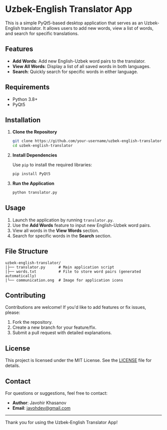 # Uzbek-English Translator App

This is a simple PyQt5-based desktop application that serves as an Uzbek-English translator. It allows users to add new words, view a list of words, and search for specific translations.

## Features

- **Add Words**: Add new English-Uzbek word pairs to the translator.
- **View All Words**: Display a list of all saved words in both languages.
- **Search**: Quickly search for specific words in either language.

## Requirements

- Python 3.8+
- PyQt5

## Installation

1. **Clone the Repository**

   ```bash
   git clone https://github.com/your-username/uzbek-english-translator.git
   cd uzbek-english-translator
   ```

2. **Install Dependencies**

   Use `pip` to install the required libraries:

   ```bash
   pip install PyQt5
   ```

3. **Run the Application**

   ```bash
   python translator.py
   ```

## Usage

1. Launch the application by running `translator.py`.
2. Use the **Add Words** feature to input new English-Uzbek word pairs.
3. View all words in the **View Words** section.
4. Search for specific words in the **Search** section.

## File Structure

```
uzbek-english-translator/
|├── translator.py      # Main application script
|├── words.txt          # File to store word pairs (generated automatically)
|└── communication.ong  # Image for application icons
```

## Contributing

Contributions are welcome! If you'd like to add features or fix issues, please:

1. Fork the repository.
2. Create a new branch for your feature/fix.
3. Submit a pull request with detailed explanations.

## License

This project is licensed under the MIT License. See the [LICENSE](LICENSE) file for details.

## Contact

For questions or suggestions, feel free to contact:

- **Author**: Javohir Khasanov
- **Email**: [javohdev@gmail.com](mailto:javohdev@gmail.com)

---
Thank you for using the Uzbek-English Translator App!

